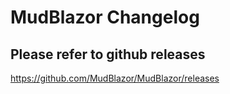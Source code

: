 # MudBlazor Changelog

## Please refer to github releases

https://github.com/MudBlazor/MudBlazor/releases
